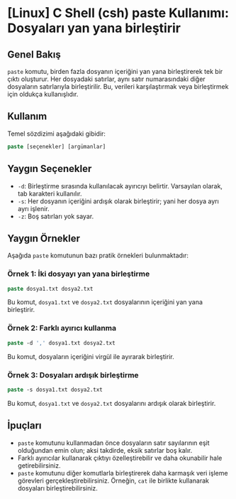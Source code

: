 # [Linux] C Shell (csh) paste Kullanımı: Dosyaları yan yana birleştirir

## Genel Bakış
`paste` komutu, birden fazla dosyanın içeriğini yan yana birleştirerek tek bir çıktı oluşturur. Her dosyadaki satırlar, aynı satır numarasındaki diğer dosyaların satırlarıyla birleştirilir. Bu, verileri karşılaştırmak veya birleştirmek için oldukça kullanışlıdır.

## Kullanım
Temel sözdizimi aşağıdaki gibidir:

```csh
paste [seçenekler] [argümanlar]
```

## Yaygın Seçenekler
- `-d`: Birleştirme sırasında kullanılacak ayırıcıyı belirtir. Varsayılan olarak, tab karakteri kullanılır.
- `-s`: Her dosyanın içeriğini ardışık olarak birleştirir; yani her dosya ayrı ayrı işlenir.
- `-z`: Boş satırları yok sayar.

## Yaygın Örnekler
Aşağıda `paste` komutunun bazı pratik örnekleri bulunmaktadır:

### Örnek 1: İki dosyayı yan yana birleştirme
```csh
paste dosya1.txt dosya2.txt
```
Bu komut, `dosya1.txt` ve `dosya2.txt` dosyalarının içeriğini yan yana birleştirir.

### Örnek 2: Farklı ayırıcı kullanma
```csh
paste -d ',' dosya1.txt dosya2.txt
```
Bu komut, dosyaların içeriğini virgül ile ayırarak birleştirir.

### Örnek 3: Dosyaları ardışık birleştirme
```csh
paste -s dosya1.txt dosya2.txt
```
Bu komut, `dosya1.txt` ve `dosya2.txt` dosyalarını ardışık olarak birleştirir.

## İpuçları
- `paste` komutunu kullanmadan önce dosyaların satır sayılarının eşit olduğundan emin olun; aksi takdirde, eksik satırlar boş kalır.
- Farklı ayırıcılar kullanarak çıktıyı özelleştirebilir ve daha okunabilir hale getirebilirsiniz.
- `paste` komutunu diğer komutlarla birleştirerek daha karmaşık veri işleme görevleri gerçekleştirebilirsiniz. Örneğin, `cat` ile birlikte kullanarak dosyaları birleştirebilirsiniz.